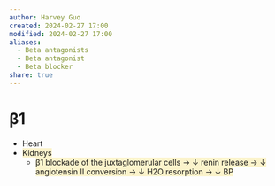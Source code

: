 ```yaml
---
author: Harvey Guo
created: 2024-02-27 17:00
modified: 2024-02-27 17:00
aliases:
  - Beta antagonists
  - Beta antagonist
  - Beta blocker
share: true
---
```


# β1
- Heart
- <span style="background:rgba(240, 200, 0, 0.2)">Kidneys</span>
	- <span style="background:rgba(240, 200, 0, 0.2)">β1 blockade of the juxtaglomerular cells → ↓ renin release → ↓ angiotensin II conversion → ↓ H2O resorption → ↓ BP</span>
